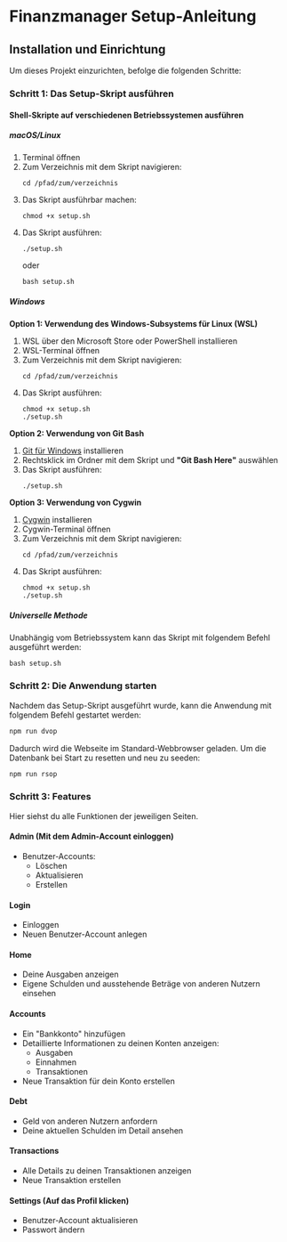 # Finanzmanager Setup-Anleitung

## Installation und Einrichtung

Um dieses Projekt einzurichten, befolge die folgenden Schritte:

### Schritt 1: Das Setup-Skript ausführen

#### Shell-Skripte auf verschiedenen Betriebssystemen ausführen

##### macOS/Linux

1. Terminal öffnen
2. Zum Verzeichnis mit dem Skript navigieren:
   ```
   cd /pfad/zum/verzeichnis
   ```
3. Das Skript ausführbar machen:
   ```
   chmod +x setup.sh
   ```
4. Das Skript ausführen:
   ```
   ./setup.sh
   ```
   oder
   ```
   bash setup.sh
   ```

##### Windows

**Option 1: Verwendung des Windows-Subsystems für Linux (WSL)**

1. WSL über den Microsoft Store oder PowerShell installieren
2. WSL-Terminal öffnen
3. Zum Verzeichnis mit dem Skript navigieren:
   ```
   cd /pfad/zum/verzeichnis
   ```
4. Das Skript ausführen:
   ```
   chmod +x setup.sh
   ./setup.sh
   ```

**Option 2: Verwendung von Git Bash**

1. [Git für Windows](https://gitforwindows.org/) installieren
2. Rechtsklick im Ordner mit dem Skript und **"Git Bash Here"** auswählen
3. Das Skript ausführen:
   ```
   ./setup.sh
   ```

**Option 3: Verwendung von Cygwin**

1. [Cygwin](https://www.cygwin.com/) installieren
2. Cygwin-Terminal öffnen
3. Zum Verzeichnis mit dem Skript navigieren:
   ```
   cd /pfad/zum/verzeichnis
   ```
4. Das Skript ausführen:
   ```
   chmod +x setup.sh
   ./setup.sh
   ```

##### Universelle Methode

Unabhängig vom Betriebssystem kann das Skript mit folgendem Befehl ausgeführt werden:

```
bash setup.sh
```

### Schritt 2: Die Anwendung starten

Nachdem das Setup-Skript ausgeführt wurde, kann die Anwendung mit folgendem Befehl gestartet werden:

```sh
npm run dvop
```

Dadurch wird die Webseite im Standard-Webbrowser geladen. Um die Datenbank bei Start zu resetten und neu zu seeden:

```sh
npm run rsop
```

### Schritt 3: Features
Hier siehst du alle Funktionen der jeweiligen Seiten.

#### **Admin (Mit dem Admin-Account einloggen)**
- Benutzer-Accounts:
   - Löschen
   - Aktualisieren
   - Erstellen

#### **Login**
- Einloggen
- Neuen Benutzer-Account anlegen

#### **Home**
- Deine Ausgaben anzeigen
- Eigene Schulden und ausstehende Beträge von anderen Nutzern einsehen

#### **Accounts**
- Ein "Bankkonto" hinzufügen
- Detaillierte Informationen zu deinen Konten anzeigen:
   - Ausgaben
   - Einnahmen
   - Transaktionen
- Neue Transaktion für dein Konto erstellen

#### **Debt**
- Geld von anderen Nutzern anfordern
- Deine aktuellen Schulden im Detail ansehen

#### **Transactions**
- Alle Details zu deinen Transaktionen anzeigen
- Neue Transaktion erstellen

#### **Settings (Auf das Profil klicken)**
- Benutzer-Account aktualisieren
- Passwort ändern  
